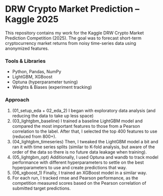 # DRW Crypto Market Prediction – Kaggle 2025
This repository contains my work for the Kaggle DRW Crypto Market Prediction Competition (2025). The goal was to forecast short-term cryptocurrency market returns from noisy time-series data using anonymized features.

### Tools & Libraries
- Python, Pandas, NumPy
- LightGBM, XGBoost
- Optuna (hyperparameter tuning)
- Weights & Biases (experiment tracking)

### Approach
1. (01_setup_eda + 02_eda_2) I began with exploratory data analysis (and reducing the data to take up less space)
2. (03_lightgbm_baseline) I trained a baseline LightGBM model and compared the most important features to those from a Pearson correlation to the label. After that, I selected the top 400 features to use (reduced from 800+).
3. (04_lightgbm_timeseries) Then, I tweaked the LightGBM model a bit and ran it with time series splits (similar to K-fold analysis, but aware of the order of the data so there is no future data leakage when training).
4. (05_lightgbm_opt) Additionally, I used Optuna and wandb to track model performance with different hyperparameters to settle on the best hyperparameters to use and create predictions that way.
5. (06_xgboost_1) Finally, I trained an XGBoost model in a similar way.
6. For each run, I tracked rmse and Pearson performance, as the competition measured scores based on the Pearson correlation of submitted target predictions.
